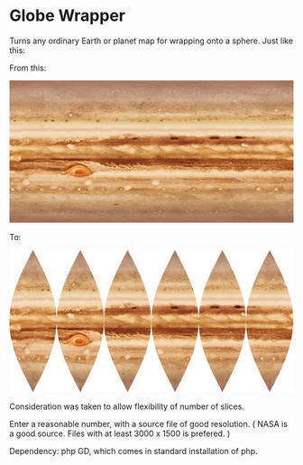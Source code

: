 # Globe Wrapper
Turns any ordinary Earth or planet map for wrapping onto a sphere.
Just like this:

From this:

![original map](https://github.com/MicGoMac/globe_wrapper/blob/master/demo_images/jupiter_demo.jpg)

To:

![original map](https://github.com/MicGoMac/globe_wrapper/blob/master/demo_images/demo_ouput.jpg)

Consideration was taken to allow flexibility of number of slices.

Enter a reasonable number, with a source file of good resolution.
( NASA is a good source. Files with at least 3000 x 1500 is prefered. )

Dependency:
php GD, which comes in standard installation of php.

